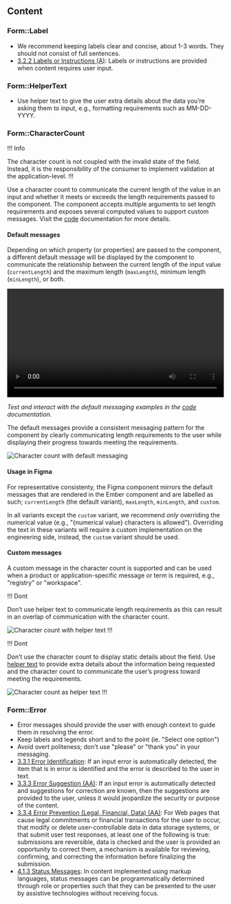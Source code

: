 ## Content

### Form::Label

- We recommend keeping labels clear and concise, about 1-3 words. They should not consist of full sentences.
- [3.2.2 Labels or Instructions (A)](https://www.w3.org/WAI/WCAG21/Understanding/labels-or-instructions.html): Labels or instructions are provided when content requires user input.

### Form::HelperText

- Use helper text to give the user extra details about the data you’re asking them to input, e.g., formatting requirements such as MM-DD-YYYY.

### Form::CharacterCount

!!! Info

The character count is not coupled with the invalid state of the field. Instead, it is the responsibility of the consumer to implement validation at the application-level.
!!!

Use a character count to communicate the current length of the value in an input and whether it meets or exceeds the length requirements passed to the component. The component accepts multiple arguments to set length requirements and exposes several computed values to support custom messages. Visit the [code](/components/form/primitives?tab=code#formcharactercount-1) documentation for more details.

#### Default messages

Depending on which property (or properties) are passed to the component, a different default message will be displayed by the component to communicate the relationship between the current length of the input value (`currentLength`) and the maximum length (`maxLength`), minimum length (`minLength`), or both.

<video width="100%" controls loop>
  <source
    src="/assets/components/form/primitives/character-count-default-interactions.mp4"
    type="video/mp4"
  />
</video>

_Test and interact with the default messaging examples in the [code](/components/form/primitives?tab=code#formcharactercount-1) documentation._

The default messages provide a consistent messaging pattern for the component by clearly communicating length requirements to the user while displaying their progress towards meeting the requirements.

![Character count with default messaging](/assets/components/form/primitives/character-count-defaults-filled.png)

#### Usage in Figma

For representative consistenty, the Figma component mirrors the default messages that are rendered in the Ember component and are labelled as such; `currentLength` (the default variant), `maxLength`, `minLength`, and `custom`.

In all variants except the `custom` variant, we recommend _only_ overriding the numerical value (e.g., "{numerical value} characters is allowed"). Overriding the text in these variants will require a custom implementation on the engineering side, instead, the `custom` variant should be used.

#### Custom messages

A custom message in the character count is supported and can be used when a product or application-specific message or term is required, e.g., "registry" or "workspace".

!!! Dont

Don’t use helper text to communicate length requirements as this can result in an overlap of communication with the character count.

![Character count with helper text](/assets/components/form/primitives/character-count-dont-helper-text-overlap.png)
!!!

!!! Dont

Don’t use the character count to display static details about the field. Use [helper text](/components/form/primitives#formhelpertext) to provide extra details about the information being requested and the character count to communicate the user’s progress toward meeting the requirements.

![Character count as helper text](/assets/components/form/primitives/character-count-dont-helper-text.png)
!!!

### Form::Error

- Error messages should provide the user with enough context to guide them in resolving the error.
- Keep labels and legends short and to the point (ie. "Select one option")
- Avoid overt politeness; don’t use "please" or "thank you" in your messaging.
- [3.3.1 Error Identification](https://www.w3.org/WAI/WCAG21/Understanding/error-identification.html): If an input error is automatically detected, the item that is in error is identified and the error is described to the user in text.
- [3.3.3 Error Suggestion (AA)](https://www.w3.org/WAI/WCAG21/Understanding/error-suggestion.html): If an input error is automatically detected and suggestions for correction are known, then the suggestions are provided to the user, unless it would jeopardize the security or purpose of the content.
- [3.3.4 Error Prevention (Legal, Financial, Data) (AA)](https://www.w3.org/WAI/WCAG21/Understanding/error-prevention-legal-financial-data.html): For Web pages that cause legal commitments or financial transactions for the user to occur, that modify or delete user-controllable data in data storage systems, or that submit user test responses, at least one of the following is true: submissions are reversible, data is checked and the user is provided an opportunity to correct them, a mechanism is available for reviewing, confirming, and correcting the information before finalizing the submission.
- [4.1.3 Status Messages](https://www.w3.org/WAI/WCAG21/Understanding/status-messages.html): In content implemented using markup languages, status messages can be programmatically determined through role or properties such that they can be presented to the user by assistive technologies without receiving focus.